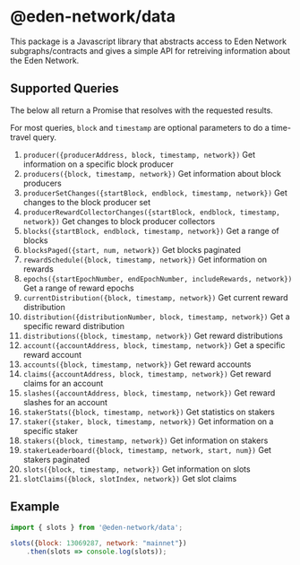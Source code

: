 # @eden-network/data

This package is a Javascript library that abstracts access to Eden Network subgraphs/contracts and gives a simple API for retreiving information about the Eden Network.

## Supported Queries

The below all return a Promise that resolves with the requested results.

For most queries, `block` and `timestamp` are optional parameters to do a time-travel query.

1. `producer({producerAddress, block, timestamp, network})` Get information on a specific block producer
2. `producers({block, timestamp, network})` Get information about block producers
3. `producerSetChanges({startBlock, endblock, timestamp, network})` Get changes to the block producer set
4. `producerRewardCollectorChanges({startBlock, endblock, timestamp, network})` Get changes to block producer collectors
5. `blocks({startBlock, endblock, timestamp, network})` Get a range of blocks
6. `blocksPaged({start, num, network})` Get blocks paginated 
7. `rewardSchedule({block, timestamp, network})` Get information on rewards
8. `epochs({startEpochNumber, endEpochNumber, includeRewards, network})` Get a range of reward epochs
9. `currentDistribution({block, timestamp, network})` Get current reward distribution
10. `distribution({distributionNumber, block, timestamp, network})` Get a specific reward distribution
11. `distributions({block, timestamp, network})` Get reward distributions
12. `account({accountAddress, block, timestamp, network})` Get a specific reward account
13. `accounts({block, timestamp, network})` Get reward accounts
14. `claims({accountAddress, block, timestamp, network})` Get reward claims for an account
15. `slashes({accountAddress, block, timestamp, network})` Get reward slashes for an account
16. `stakerStats({block, timestamp, network})` Get statistics on stakers
17. `staker({staker, block, timestamp, network})` Get information on a specific staker
18. `stakers({block, timestamp, network})` Get information on stakers
19. `stakerLeaderboard({block, timestamp, network, start, num})` Get stakers paginated
20. `slots({block, timestamp, network})` Get information on slots
21. `slotClaims({block, slotIndex, network})` Get slot claims
## Example

```javascript
import { slots } from '@eden-network/data';

slots({block: 13069287, network: "mainnet"})
    .then(slots => console.log(slots));
```
